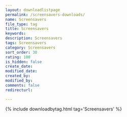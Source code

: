 ```yaml
---
layout: downloadlistpage
permalink: /screensavers-downloads/
name: Screensavers
file_type: tag
title: Screensavers
keywords:
description: Screensavers
tags: Screensavers
category: Screensavers
sort_order: 30
rating: 100
is_hidden: false
create_date:
modified_date:
created_by:
modified_by:
comments: false
redirecturl:

---
```

 {% include downloadbytag.html tag='Screensavers' %}
